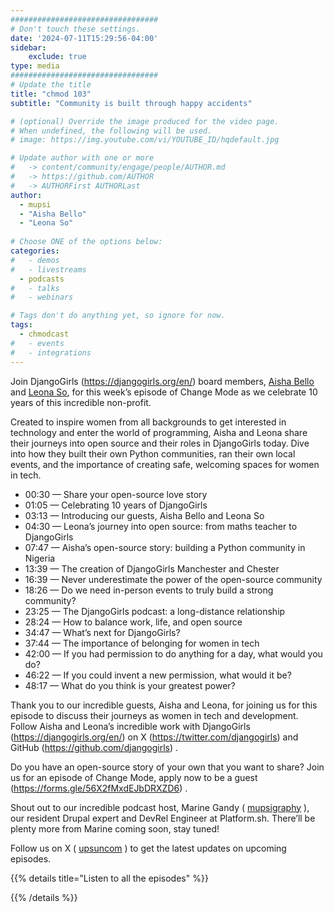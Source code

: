 ```yaml
---
#################################
# Don't touch these settings.
date: '2024-07-11T15:29:56-04:00'
sidebar:
    exclude: true
type: media
#################################
# Update the title
title: "chmod 103"
subtitle: "Community is built through happy accidents"

# (optional) Override the image produced for the video page.
# When undefined, the following will be used.
# image: https://img.youtube.com/vi/YOUTUBE_ID/hqdefault.jpg

# Update author with one or more
#   -> content/community/engage/people/AUTHOR.md
#   -> https://github.com/AUTHOR
#   -> AUTHORFirst AUTHORLast
author:
  - mupsi
  - "Aisha Bello"
  - "Leona So"
  
# Choose ONE of the options below:
categories:
#   - demos
#   - livestreams
  - podcasts
#   - talks
#   - webinars

# Tags don't do anything yet, so ignore for now.
tags:
  - chmodcast
#   - events
#   - integrations
---
```

Join DjangoGirls (https://djangogirls.org/en/)  board members, [Aisha Bello](https://twitter.com/aishaxbello) and [Leona So](https://twitter.com/lwyso), for this week’s episode of Change Mode as we celebrate 10 years of this incredible non-profit.

Created to inspire women from all backgrounds to get interested in technology and enter the world of programming, Aisha and Leona share their journeys into open source and their roles in DjangoGirls today. Dive into how they built their own Python communities, ran their own local events, and the importance of creating safe, welcoming spaces for women in tech.

* 00:30 — Share your open-source love story
* 01:05 — Celebrating 10 years of DjangoGirls
* 03:13 — Introducing our guests, Aisha Bello and Leona So
* 04:30 — Leona’s journey into open source: from maths teacher to DjangoGirls
* 07:47 — Aisha’s open-source story: building a Python community in Nigeria
* 13:39 — The creation of DjangoGirls Manchester and Chester
* 16:39 — Never underestimate the power of the open-source community
* 18:26 — Do we need in-person events to truly build a strong community?
* 23:25 — The DjangoGirls podcast: a long-distance relationship
* 28:24 — How to balance work, life, and open source
* 34:47 — What’s next for DjangoGirls?
* 37:44 — The importance of belonging for women in tech
* 42:00 — If you had permission to do anything for a day, what would you do?
* 46:22 — If you could invent a new permission, what would it be?
* 48:17 — What do you think is your greatest power?

Thank you to our incredible guests, Aisha and Leona, for joining us for this episode to discuss their journeys as women in tech and development. 
Follow Aisha and Leona’s incredible work with DjangoGirls (https://djangogirls.org/en/) on X (https://twitter.com/djangogirls) 
and GitHub (https://github.com/djangogirls) .

Do you have an open-source story of your own that you want to share? Join us for an episode of Change Mode, apply now to be a guest (https://forms.gle/56X2fMxdEJbDRXZD6) .

Shout out to our incredible podcast host, Marine Gandy ( [mupsigraphy](https://x.com/mupsigraphy) ), 
our resident Drupal expert and DevRel Engineer at Platform.sh. 
There’ll be plenty more from Marine coming soon, stay tuned!

Follow us on X ( [upsuncom](https://x.com/upsuncom) ) 
to get the latest updates on upcoming episodes.

<div class="hx-mt-6"></div>

{{% details title="Listen to all the episodes" %}}

<script data-eId="302380" data-format="playlist" data-pId="7278" src="https://players.podcastics.com/podcastics/player.js"></script>

{{% /details %}}
